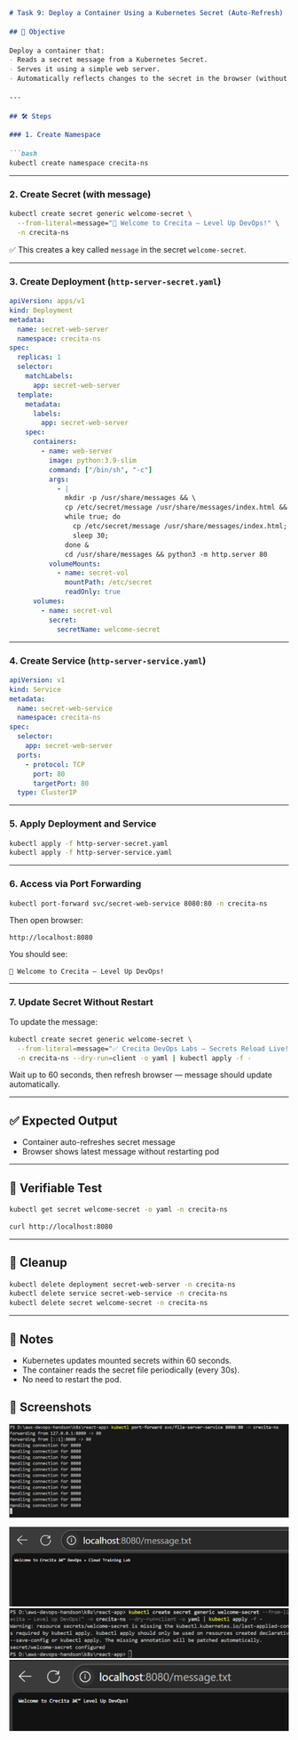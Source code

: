
````markdown
# Task 9: Deploy a Container Using a Kubernetes Secret (Auto-Refresh)

## 🎯 Objective

Deploy a container that:
- Reads a secret message from a Kubernetes Secret.
- Serves it using a simple web server.
- Automatically reflects changes to the secret in the browser (without pod restart).

---

## 🛠 Steps

### 1. Create Namespace

```bash
kubectl create namespace crecita-ns
````

---

### 2. Create Secret (with message)

```bash
kubectl create secret generic welcome-secret \
  --from-literal=message="🚀 Welcome to Crecita — Level Up DevOps!" \
  -n crecita-ns
```

✅ This creates a key called `message` in the secret `welcome-secret`.

---

### 3. Create Deployment (`http-server-secret.yaml`)

```yaml
apiVersion: apps/v1
kind: Deployment
metadata:
  name: secret-web-server
  namespace: crecita-ns
spec:
  replicas: 1
  selector:
    matchLabels:
      app: secret-web-server
  template:
    metadata:
      labels:
        app: secret-web-server
    spec:
      containers:
        - name: web-server
          image: python:3.9-slim
          command: ["/bin/sh", "-c"]
          args:
            - |
              mkdir -p /usr/share/messages && \
              cp /etc/secret/message /usr/share/messages/index.html && \
              while true; do
                cp /etc/secret/message /usr/share/messages/index.html;
                sleep 30;
              done &
              cd /usr/share/messages && python3 -m http.server 80
          volumeMounts:
            - name: secret-vol
              mountPath: /etc/secret
              readOnly: true
      volumes:
        - name: secret-vol
          secret:
            secretName: welcome-secret
```

---

### 4. Create Service (`http-server-service.yaml`)

```yaml
apiVersion: v1
kind: Service
metadata:
  name: secret-web-service
  namespace: crecita-ns
spec:
  selector:
    app: secret-web-server
  ports:
    - protocol: TCP
      port: 80
      targetPort: 80
  type: ClusterIP
```

---

### 5. Apply Deployment and Service

```bash
kubectl apply -f http-server-secret.yaml
kubectl apply -f http-server-service.yaml
```

---

### 6. Access via Port Forwarding

```bash
kubectl port-forward svc/secret-web-service 8080:80 -n crecita-ns
```

Then open browser:

```text
http://localhost:8080
```

You should see:

```
🚀 Welcome to Crecita — Level Up DevOps!
```

---

### 7. Update Secret Without Restart

To update the message:

```bash
kubectl create secret generic welcome-secret \
  --from-literal=message="✅ Crecita DevOps Labs — Secrets Reload Live!" \
  -n crecita-ns --dry-run=client -o yaml | kubectl apply -f -
```

Wait up to 60 seconds, then refresh browser — message should update automatically.

---

## ✅ Expected Output

* Container auto-refreshes secret message
* Browser shows latest message without restarting pod

---

## 🔁 Verifiable Test

```bash
kubectl get secret welcome-secret -o yaml -n crecita-ns
```

```bash
curl http://localhost:8080
```

---

## 🧼 Cleanup

```bash
kubectl delete deployment secret-web-server -n crecita-ns
kubectl delete service secret-web-service -n crecita-ns
kubectl delete secret welcome-secret -n crecita-ns
```

---

## 📌 Notes

* Kubernetes updates mounted secrets within 60 seconds.
* The container reads the secret file periodically (every 30s).
* No need to restart the pod.

## 🔁 Screenshots

![Screenshot 1](<Screenshot 2025-06-18 023651.png>)

![Screenshot 2](<Screenshot 2025-06-18 023450.png>)
![Screenshot 3](<Screenshot 2025-06-18 023706.png>)
![Screenshot 4](<Screenshot 2025-06-18 023726.png>)
